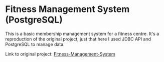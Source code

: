 # Fitness Management System (PostgreSQL)
This is a basic membership management system for a fitness centre. It's a reproduction of the original project, just that here I used JDBC API and PostgreSQL to manage data.



Link to original project: [Fitness-Management-System](https://github.com/eMelgooG/Fitness-Management-System)

